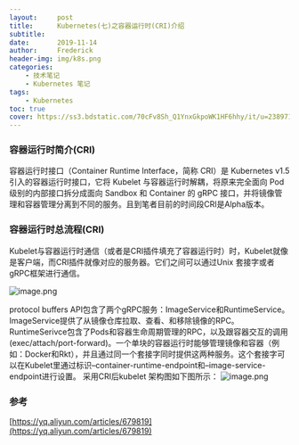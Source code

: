 ```yaml
---
layout:     post
title:      Kubernetes(七)之容器运行时(CRI)介绍
subtitle:   
date:       2019-11-14
author:     Frederick
header-img: img/k8s.png
categories:
    - 技术笔记
    - Kubernetes 笔记
tags:
    - Kubernetes
toc: true
cover: https://ss3.bdstatic.com/70cFv8Sh_Q1YnxGkpoWK1HF6hhy/it/u=2389716159,3815266060&fm=26&gp=0.jpg
---
```



### 容器运行时简介(CRI)

容器运行时接口（Container Runtime Interface，简称 CRI）是 Kubernetes v1.5 引入的容器运行时接口，它将 Kubelet 与容器运行时解耦，将原来完全面向 Pod 级别的内部接口拆分成面向 Sandbox 和 Container 的 gRPC 接口，并将镜像管理和容器管理分离到不同的服务。且到笔者目前的时间段CRI是Alpha版本。

### 容器运行时总流程(CRI)

Kubelet与容器运行时通信（或者是CRI插件填充了容器运行时）时，Kubelet就像是客户端，而CRI插件就像对应的服务器。它们之间可以通过Unix 套接字或者gRPC框架进行通信。

![image.png](https://upload-images.jianshu.io/upload_images/17904159-401ca5f0fa105800.png?imageMogr2/auto-orient/strip%7CimageView2/2/w/1240)

protocol buffers API包含了两个gRPC服务：ImageService和RuntimeService。ImageService提供了从镜像仓库拉取、查看、和移除镜像的RPC。RuntimeSerivce包含了Pods和容器生命周期管理的RPC，以及跟容器交互的调用(exec/attach/port-forward)。一个单块的容器运行时能够管理镜像和容器（例如：Docker和Rkt），并且通过同一个套接字同时提供这两种服务。这个套接字可以在Kubelet里通过标识–container-runtime-endpoint和–image-service-endpoint进行设置。
采用CRI后kubelet 架构图如下图所示：
![image.png](https://upload-images.jianshu.io/upload_images/17904159-3e069487e4c290a1.png?imageMogr2/auto-orient/strip%7CimageView2/2/w/1240)

### 参考
[https://yq.aliyun.com/articles/679819](https://yq.aliyun.com/articles/679819)
